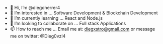 - 👋 Hi, I’m @diegoherrer4
- 👀 I’m interested in ... Software Development & Blockchain Development
- 🌱 I’m currently learning ... React and Node.js
- 💞️ I’m looking to collaborate on ... Full stack Applications
- 📫 How to reach me ... Email me at: diegxstro@gmail.com or message me on twitter: @Dieg0vzl4

<!---
diegoherrer4/diegoherrer4 is a ✨ special ✨ repository because its `README.md` (this file) appears on your GitHub profile.
You can click the Preview link to take a look at your changes.
--->
